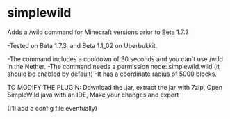 # simplewild
Adds a /wild command for Minecraft versions prior to Beta 1.7.3

-Tested on Beta 1.7.3, and Beta 1.1_02 on Uberbukkit.

-The command includes a cooldown of 30 seconds and you can't use /wild in the Nether.
-The command needs a permission node: simplewild.wild (it should be enabled by default)
-It has a coordinate radius of 5000 blocks.

TO MODIFY THE PLUGIN:
Download the .jar,
extract the jar with 7zip,
Open SimpleWild.java with an IDE,
Make your changes and export

(I'll add a config file eventually)
